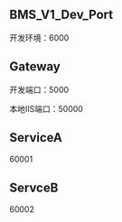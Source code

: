 ## BMS_V1_Dev_Port

开发环境：6000

## Gateway

开发端口：5000

本地IIS端口：50000

## ServiceA

60001

## ServceB

60002



